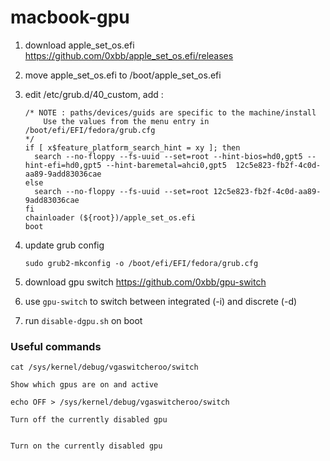 # macbook-gpu

1. download apple_set_os.efi
	https://github.com/0xbb/apple_set_os.efi/releases

1. move apple_set_os.efi to 
	/boot/apple_set_os.efi

1. edit /etc/grub.d/40_custom, add :
	```
	/* NOTE : paths/devices/guids are specific to the machine/install
	    Use the values from the menu entry in /boot/efi/EFI/fedora/grub.cfg
	*/
	if [ x$feature_platform_search_hint = xy ]; then
	  search --no-floppy --fs-uuid --set=root --hint-bios=hd0,gpt5 --hint-efi=hd0,gpt5 --hint-baremetal=ahci0,gpt5  12c5e823-fb2f-4c0d-aa89-9add83036cae
	else
	  search --no-floppy --fs-uuid --set=root 12c5e823-fb2f-4c0d-aa89-9add83036cae
	fi
	chainloader (${root})/apple_set_os.efi
	boot
	```

1. update grub config
	```
	sudo grub2-mkconfig -o /boot/efi/EFI/fedora/grub.cfg
	```

1. download gpu switch
	https://github.com/0xbb/gpu-switch

1. use `gpu-switch` to switch between integrated (-i) and discrete (-d)

1. run `disable-dgpu.sh` on boot


### Useful commands
```
cat /sys/kernel/debug/vgaswitcheroo/switch
```
	Show which gpus are on and active

```
echo OFF > /sys/kernel/debug/vgaswitcheroo/switch
```
	Turn off the currently disabled gpu

```echo ON > /sys/kernel/debug/vgaswitcheroo/switch
```
	Turn on the currently disabled gpu